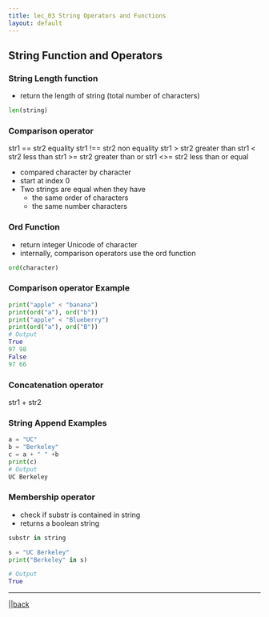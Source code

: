 ```yaml
---
title: lec_03 String Operators and Functions
layout: default
---
```


## String Function and Operators

### String Length function

* return the length of string (total number of characters)

```python
len(string)
```

### Comparison operator

str1 == str2 equality
str1 !== str2 non equality
str1 > str2 greater than
str1 < str2 less than
str1 >= str2 greater than or
str1 <>= str2 less than or equal

* compared character by character
* start at index 0
* Two strings are equal when they have
  * the same order of characters
  * the same number characters

### Ord Function

* return integer Unicode of character
* internally, comparison operators use the ord function

```python
ord(character)
```

### Comparison operator Example

```python
print("apple" < "banana")
print(ord("a"), ord("b"))
print("apple" < "Blueberry")
print(ord("a"), ord("B"))
# Output
True
97 98
False
97 66
```

### Concatenation operator

str1 + str2

### String Append Examples

```python
a = "UC"
b = "Berkeley"
c = a + " " +b
print(c)
# Output
UC Berkeley
```

### Membership operator

* check if substr is contained in string
* returns a boolean string

```python
substr in string
```
```python
s = "UC Berkeley"
print("Berkeley" in s)

# Output
True
```

---

||[back](../index.html)